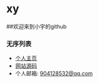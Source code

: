 # xy
##欢迎来到小宇的github
### 无序列表
* [个人主页](http://2018xy.xyz)
* [网站源码](https://github.com/smile-xy/xy/tree/master/2018xyV2.0/htdocs)
* 个人邮箱: 904128532@qq.com


